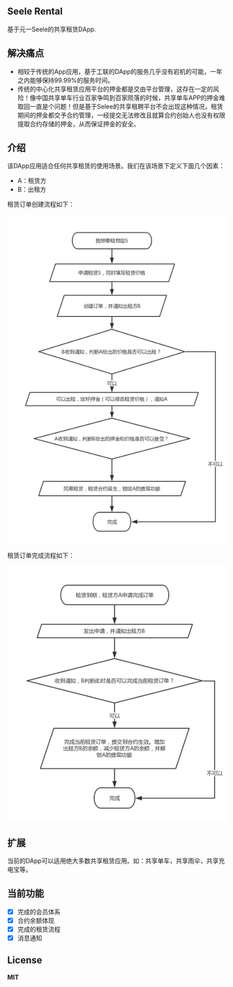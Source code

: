 ## Seele Rental

基于元一Seele的共享租赁DApp.

## 解决痛点

- 相较于传统的App应用，基于工联的DApp的服务几乎没有宕机的可能，一年之内能够保持99.99%的服务时间。
- 传统的中心化共享租赁应用平台的押金都是交由平台管理，这存在一定的风险！像中国共享单车行业百家争鸣到百家陨落的时候，共享单车APP的押金难取回一直是个问题！但是基于Selee的共享租聘平台不会出现这种情况，租赁期间的押金都交予合约管理，一经提交无法修改且就算合约创始人也没有权限提取合约存储的押金，从而保证押金的安全。

## 介绍

该DApp应用适合任何共享租赁的使用场景。我们在该场景下定义下面几个因素：

- A：租赁方
- B：出租方

租赁订单创建流程如下：

![租赁流程](public/images/create-rental-flow.png)

租赁订单完成流程如下：

![租赁订单完成流程](public/images/rental-complete-flow.png)

## 扩展

当前的DApp可以适用绝大多数共享租赁应用。如：共享单车，共享雨伞，共享充电宝等。

## 当前功能

- [x] 完成的会员体系
- [x] 合约余额体现
- [x] 完成的租赁流程
- [x] 消息通知

## License

**MIT**

